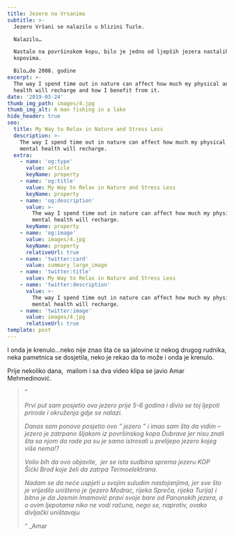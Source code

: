 ```yaml
---
title: Jezero na Vrsanima
subtitle: >-
  Jezero Vršani se nalazilo u blizini Tuzle.

  Nalazilo…

  Nastalo na površinskom kopu, bilo je jedno od ljepših jezera nastalih na
  kopovima.

  Bilo…do 2008. godine
excerpt: >-
  The way I spend time out in nature can affect how much my physical and mental
  health will recharge and how I benefit from it.
date: '2019-03-24'
thumb_img_path: images/4.jpg
thumb_img_alt: A man fishing in a lake
hide_header: true
seo:
  title: My Way to Relax in Nature and Stress Less
  description: >-
    The way I spend time out in nature can affect how much my physical and
    mental health will recharge.
  extra:
    - name: 'og:type'
      value: article
      keyName: property
    - name: 'og:title'
      value: My Way to Relax in Nature and Stress Less
      keyName: property
    - name: 'og:description'
      value: >-
        The way I spend time out in nature can affect how much my physical and
        mental health will recharge.
      keyName: property
    - name: 'og:image'
      value: images/4.jpg
      keyName: property
      relativeUrl: true
    - name: 'twitter:card'
      value: summary_large_image
    - name: 'twitter:title'
      value: My Way to Relax in Nature and Stress Less
    - name: 'twitter:description'
      value: >-
        The way I spend time out in nature can affect how much my physical and
        mental health will recharge.
    - name: 'twitter:image'
      value: images/4.jpg
      relativeUrl: true
template: post
---
```

I onda je krenulo…neko nije znao šta će sa jalovine iz nekog drugog 
rudnika, neka pametnica se dosjetila, neko je rekao da to može i onda je
 krenulo.

Prije nekoliko dana,  mailom i sa dva video klipa se javio Amar Mehmedinović.



>
> “
>
> *Prvi put sam posjetio ovo jezero prije 5-6 godina i divio se toj ljepoti prirode i okruženja gdje se nalazi.*
>
>
>
>
> *Danas sam ponovo posjetio ovo ” jezero ” i imao sam šta da vidim –  
> jezero je zatrpano šljakom iz površinskog kopa Dubrave jer nisu znali 
> šta sa njom da rade pa su je samo istresali u prelijepo jezero kojeg 
> više nema!?*
>
>
>
>
> *Volio bih da ovo objavite,  jer se ista sudbina sprema jezeru KOP  Šićki Brod koje želi da zatrpa Termoelektrana.*
>
>
>
>
> *Nadam se da neće uspjeti u svojim suludim nastojanjima, jer sve što 
> je vrijedilo uništeno je (jezero Modrac, rijeka Spreča, rijeka Turija) i
>  bitno je da Jasmin Imamović pravi svoje bare od Panonskih jezera, a o 
> ovim ljepotama niko ne vodi računa, nego se, naprotiv, ovako divljački 
> uništavaju*
>
>  “  _Amar
>
>
>
>

